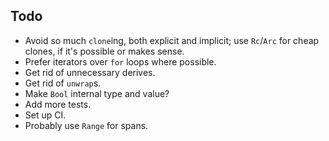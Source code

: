 ## Todo

- Avoid so much `clone`ing, both explicit and implicit; use `Rc`/`Arc` for cheap clones, if it's possible or makes sense.
- Prefer iterators over `for` loops where possible.
- Get rid of unnecessary derives.
- Get rid of `unwrap`s.
- Make `Bool` internal type and value?
- Add more tests.
- Set up CI.
- Probably use `Range` for spans.
